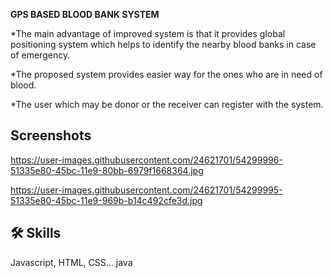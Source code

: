 **GPS BASED BLOOD BANK SYSTEM**

*The main advantage of improved system is that it provides global positioning system which helps to identify the nearby blood banks in case of emergency.
 
*The proposed system provides easier way for the ones who are in need of blood. 

*The user which may be donor or the receiver can register with the system.


## Screenshots
https://user-images.githubusercontent.com/24621701/54299996-51335e80-45bc-11e9-80bb-6979f1668364.jpg

https://user-images.githubusercontent.com/24621701/54299995-51335e80-45bc-11e9-969b-b14c492cfe3d.jpg
## 🛠 Skills
Javascript, HTML, CSS...
java 